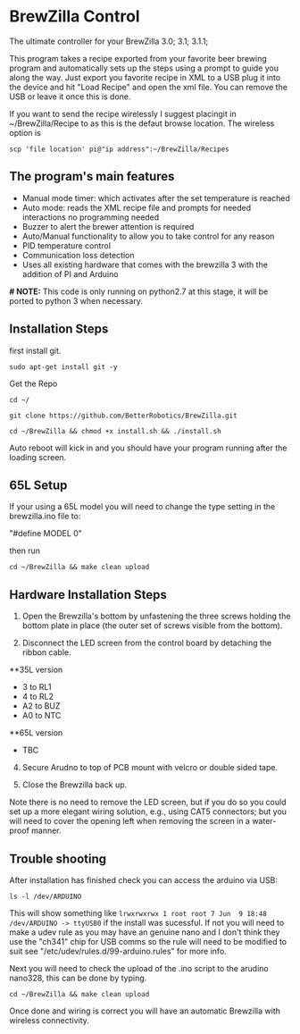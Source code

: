 BrewZilla Control
==================
The ultimate controller for your BrewZilla 3.0; 3.1; 3.1.1; 

This program takes a recipe exported from your favorite beer brewing program and automatically sets up the steps using a prompt to guide you along the way. Just export you favorite recipe in XML to a USB plug it into the device and hit "Load Recipe" and open the xml file. You can remove the USB or leave it once this is done. 

If you want to send the recipe wirelessly I suggest placingit in ~/BrewZilla/Recipe to as this is the defaut browse location. The wireless option is 

```scp 'file location' pi@"ip address":~/BrewZilla/Recipes```





The program's main features
----------------------------
- Manual mode timer: which activates after the set temperature is reached
- Auto mode: reads the XML recipe file and prompts for needed interactions no programming needed
- Buzzer to alert the brewer attention is required
- Auto/Manual functionality to allow you to take control for any reason
- PID temperature control
- Communication loss detection
- Uses all existing hardware that comes with the brewzilla 3 with the addition of PI and Arduino

<b># NOTE:</b> This code is only running on python2.7 at this stage, it will be ported to python 3 when necessary.





Installation Steps
----------------------------

first install git.
```
sudo apt-get install git -y 
```

Get the Repo
```
cd ~/
```

```
git clone https://github.com/BetterRobotics/BrewZilla.git
```

```
cd ~/BrewZilla && chmod +x install.sh && ./install.sh
```

Auto reboot will kick in and you should have your program running after the loading screen. 







65L Setup
----------------------------

If your using a 65L model you will need to change the type setting in the brewzilla.ino file to:

"#define MODEL 0" 

then run 

`cd ~/BrewZilla && make clean upload`



Hardware Installation Steps
---------------------------

1) Open the Brewzilla's bottom by unfastening the three screws holding the
bottom plate in place (the outer set of screws visible from the bottom).

2) Disconnect the LED screen from the control board by detaching the ribbon cable.

**35L version
- 3 to RL1
- 4 to RL2
- A2 to BUZ
- A0 to NTC

**65L version
- TBC

4) Secure Arudno to top of PCB mount with velcro or double sided tape.

5) Close the Brewzilla back up.

Note there is no need to remove the LED screen, but if you do so you could
set up a more elegant wiring solution, e.g., using CAT5 connectors;
but you will need to cover the opening left when removing the screen
in a water-proof manner.



Trouble shooting
----------------------------

After installation has finished check you can access the arduino via USB:

```ls -l /dev/ARDUINO```  

This will show something like ```lrwxrwxrwx 1 root root 7 Jun  9 18:48 /dev/ARDUINO -> ttyUSB0``` if the install was sucessful. If not you will need to make a udev rule as you may have an genuine nano and I don't think they use the "ch341" chip for USB comms so the rule will need to be modified to suit see "/etc/udev/rules.d/99-arduino.rules" for more info.

Next you will need to check the upload of the .ino script to the arudino nano328, this can be done by typing.

```cd ~/BrewZilla && make clean upload```

Once done and wiring is correct you will have an automatic Brewzilla with wireless connectivity.


